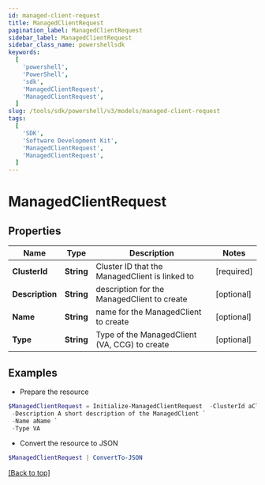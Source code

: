 ```yaml
---
id: managed-client-request
title: ManagedClientRequest
pagination_label: ManagedClientRequest
sidebar_label: ManagedClientRequest
sidebar_class_name: powershellsdk
keywords:
  [
    'powershell',
    'PowerShell',
    'sdk',
    'ManagedClientRequest',
    'ManagedClientRequest',
  ]
slug: /tools/sdk/powershell/v3/models/managed-client-request
tags:
  [
    'SDK',
    'Software Development Kit',
    'ManagedClientRequest',
    'ManagedClientRequest',
  ]
---
```


# ManagedClientRequest

## Properties

| Name | Type | Description | Notes |
| --- | --- | --- | --- |
| **ClusterId** | **String** | Cluster ID that the ManagedClient is linked to | [required] |
| **Description** | **String** | description for the ManagedClient to create | [optional] |
| **Name** | **String** | name for the ManagedClient to create | [optional] |
| **Type** | **String** | Type of the ManagedClient (VA, CCG) to create | [optional] |

## Examples

- Prepare the resource

```powershell
$ManagedClientRequest = Initialize-ManagedClientRequest  -ClusterId aClusterId `
 -Description A short description of the ManagedClient `
 -Name aName `
 -Type VA
```

- Convert the resource to JSON

```powershell
$ManagedClientRequest | ConvertTo-JSON
```

[[Back to top]](#)
